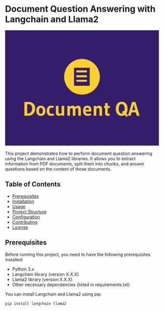 # Document Question Answering with Langchain and Llama2

![Project Logo](logo.png)

This project demonstrates how to perform document question answering using the Langchain and Llama2 libraries. It allows you to extract information from PDF documents, split them into chunks, and answer questions based on the content of those documents.

## Table of Contents

- [Prerequisites](#prerequisites)
- [Installation](#installation)
- [Usage](#usage)
- [Project Structure](#project-structure)
- [Configuration](#configuration)
- [Contributing](#contributing)
- [License](#license)

## Prerequisites

Before running this project, you need to have the following prerequisites installed:

- Python 3.x
- Langchain library (version X.X.X)
- Llama2 library (version X.X.X)
- Other necessary dependencies (listed in requirements.txt)

You can install Langchain and Llama2 using pip:

```bash
pip install langchain llama2
